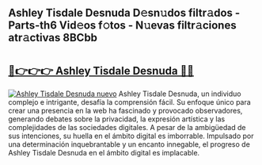 ## Ashley Tisdale Desnuda D𝚎sn𝚞dos filtr𝚊dos - Parts-th6 Vid𝚎os f𝚘tos - N𝚞evas filtr𝚊ciones atr𝚊ctivas 8BCbb

# <h2><a href="http://mb6ux55.tromn.icu/?c=Ashley+Tisdale+Desnuda">🔗👉👉👉 Ashley Tisdale Desnuda 🔗🔗</a></h2>

[![Ashley Tisdale Desnuda nuevo](https://i.imgur.com/pEAQMta.gif)](http://mb6ux55.tromn.icu/?c=Ashley+Tisdale+Desnuda)
Ashley Tisdale Desnuda, un individuo complejo e intrigante, desafía la comprensión fácil. Su enfoque único para crear una presencia en la web ha fascinado y provocado observadores, generando debates sobre la privacidad, la expresión artística y las complejidades de las sociedades digitales. A pesar de la ambigüedad de sus intenciones, su huella en el ámbito digital es imborrable. Impulsado por una determinación inquebrantable y un encanto innegable, el progreso de Ashley Tisdale Desnuda en el ámbito digital es implacable.
